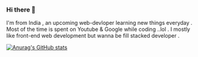 ### Hi there 👋

I'm from India , an upcoming web-devloper learning new things everyday . Most of the time is spent on Youtube & Google while coding ..lol . I mostly like front-end web development but wanna be fill stacked developer .

[![Anurag's GitHub stats](https://github-readme-stats.vercel.app/api?username=vivekprajapati-exe)](https://github.com/anuraghazra/github-readme-stats)

